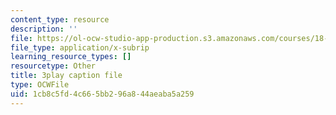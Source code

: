 ```yaml
---
content_type: resource
description: ''
file: https://ol-ocw-studio-app-production.s3.amazonaws.com/courses/18-06sc-linear-algebra-fall-2011/1cb8c5fd4c665bb296a844aeaba5a259_TX_vooSnhm8.vtt
file_type: application/x-subrip
learning_resource_types: []
resourcetype: Other
title: 3play caption file
type: OCWFile
uid: 1cb8c5fd-4c66-5bb2-96a8-44aeaba5a259
---
```

